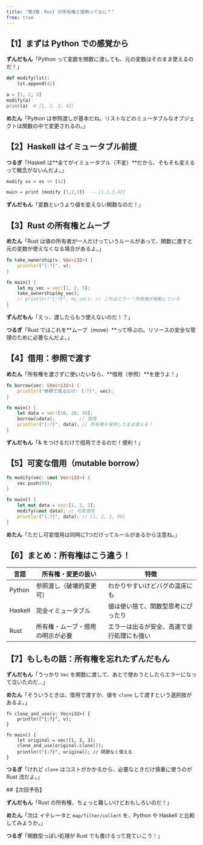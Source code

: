 ```yaml
---
title: "第3章：Rust の所有権と借用ってなに？"
free: true
---
```


## 【1】まずは Python での感覚から

**ずんだもん**「Python って変数を関数に渡しても、元の変数はそのまま使えるのだ！」

```python
def modify(lst):
    lst.append(42)

a = [1, 2, 3]
modify(a)
print(a)  # [1, 2, 3, 42]
```

**めたん**「Python は参照渡しが基本だね。リストなどのミュータブルなオブジェクトは関数の中で変更されるの。」

## 【2】Haskell はイミュータブル前提

**つるぎ**「Haskell は**全てがイミュータブル（不変）**だから、そもそも変えるって概念がないんだよ。」

```haskell
modify xs = xs ++ [42]

main = print (modify [1,2,3])  -- [1,2,3,42]
```

**ずんだもん**「変数というより値を変えない関数なのだ！」

## 【3】Rust の所有権とムーブ

**めたん**「Rust は値の所有者が一人だけっていうルールがあって、関数に渡すと元の変数が使えなくなる場合があるよ。」

```rust
fn take_ownership(v: Vec<i32>) {
    println!("{:?}", v);
}

fn main() {
    let my_vec = vec![1, 2, 3];
    take_ownership(my_vec);
    // println!("{:?}", my_vec); // これはエラー！所有権が移動している
}
```

**ずんだもん**「えっ、渡したらもう使えないのだ！？」

**つるぎ**「Rust ではこれを**ムーブ（move）**って呼ぶの。リソースの安全な管理のために必要なんだよ。」

## 【4】借用：参照で渡す

**めたん**「所有権を渡さずに使いたいなら、**借用（参照）**を使うよ！」

```rust
fn borrow(vec: &Vec<i32>) {
    println!("参照で見るだけ: {:?}", vec);
}

fn main() {
    let data = vec![10, 20, 30];
    borrow(&data);         // 借用
    println!("{:?}", data); // 所有権を保持したまま使える！
}
```

**ずんだもん**「& をつけるだけで借用できるのだ！便利！」

## 【5】可変な借用（mutable borrow）

```rust
fn modify(vec: &mut Vec<i32>) {
    vec.push(99);
}

fn main() {
    let mut data = vec![1, 2, 3];
    modify(&mut data); // 可変借用
    println!("{:?}", data); // [1, 2, 3, 99]
}
```

**めたん**「ただし可変借用は同時に1つだけってルールがあるから注意ね。」


## 【6】まとめ：所有権はこう違う！

| 言語      | 所有権・変更の扱い        | 特徴                    |
| ------- | ---------------- | --------------------- |
| Python  | 参照渡し（破壊的変更可）     | わかりやすいけどバグの温床にも       |
| Haskell | 完全イミュータブル        | 値は使い捨て、関数型思考にぴったり     |
| Rust    | 所有権・ムーブ・借用の明示が必要 | エラーは出るが安全、高速で並行処理にも強い |


## 【7】もしもの話：所有権を忘れたずんだもん

**ずんだもん**「うっかり `Vec` を関数に渡して、あとで使おうとしたらエラーになって泣いたのだ…」

**めたん**「そういうときは、借用で渡すか、値を `clone` して渡すという選択肢があるよ。」

```rusr
fn clone_and_use(v: Vec<i32>) {
    println!("{:?}", v);
}

fn main() {
    let original = vec![1, 2, 3];
    clone_and_use(original.clone());
    println!("{:?}", original); // 問題なく使える
}
```

**つるぎ**「けれど `clone` はコストがかかるから、必要なときだけ慎重に使うのが Rust 流だよ。」

##【次回予告】

**ずんだもん**「Rust の所有権、ちょっと難しいけどおもしろいのだ！」

**めたん**「次は イテレータと `map/filter/collect` を、Python や Haskell と比較してみようか。」

**つるぎ**「関数型っぽい処理が Rust でも書けるって見ていこう！」
